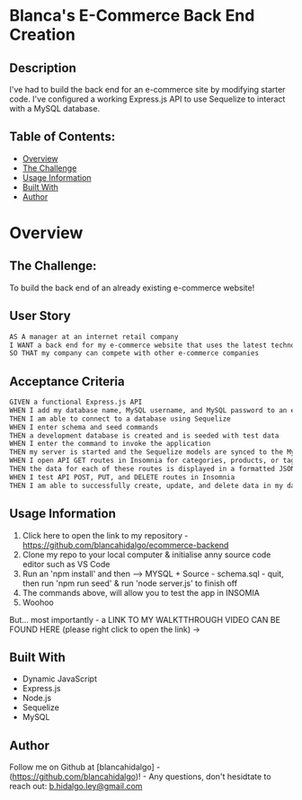 
# Blanca's E-Commerce Back End Creation
  
## Description

I've had to build the back end for an e-commerce site by modifying starter code. I've configured a working Express.js API to use Sequelize to interact with a MySQL database.

## Table of Contents:
- [Overview](#Overview)
- [The Challenge](#The-Challenge)
- [Usage Information](#Usage-Information)
- [Built With](#Built-With)
- [Author](#Author)

# Overview

## The Challenge:

To build the back end of an already existing e-commerce website! 

## User Story

```md
AS A manager at an internet retail company
I WANT a back end for my e-commerce website that uses the latest technologies
SO THAT my company can compete with other e-commerce companies
```

## Acceptance Criteria
```md
GIVEN a functional Express.js API
WHEN I add my database name, MySQL username, and MySQL password to an environment variable file
THEN I am able to connect to a database using Sequelize
WHEN I enter schema and seed commands
THEN a development database is created and is seeded with test data
WHEN I enter the command to invoke the application
THEN my server is started and the Sequelize models are synced to the MySQL database
WHEN I open API GET routes in Insomnia for categories, products, or tags
THEN the data for each of these routes is displayed in a formatted JSON
WHEN I test API POST, PUT, and DELETE routes in Insomnia
THEN I am able to successfully create, update, and delete data in my database
```

## Usage Information
1. Click here to open the link to my repository - https://github.com/blancahidalgo/ecommerce-backend
2. Clone my repo to your local computer & initialise anny source code editor such as VS Code
3. Run an 'npm install' and then --> MYSQL + Source - schema.sql - quit, then run 'npm run seed' & run 'node server.js' to finish off
4. The commands above, will allow you to test the app in INSOMIA
5. Woohoo

But... most importantly - a LINK TO MY WALKTTHROUGH VIDEO CAN BE FOUND HERE (please right click to open the link) 
-> 

## Built With
- Dynamic JavaScript
- Express.js
- Node.js
- Sequelize
- MySQL

## Author

Follow me on Github at [blancahidalgo] - (https://github.com/blancahidalgo)! - Any questions, don't hesidtate to reach out: b.hidalgo.ley@gmail.com 



